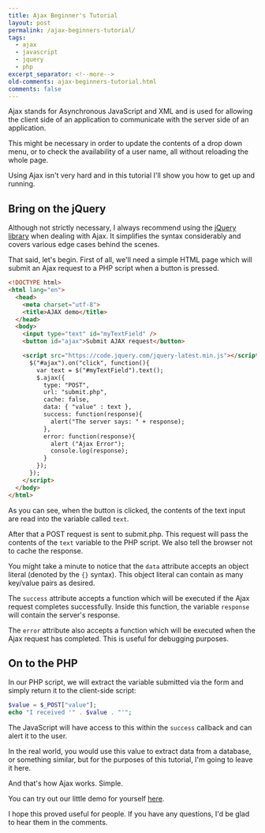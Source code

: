 ```yaml
---
title: Ajax Beginner's Tutorial
layout: post
permalink: /ajax-beginners-tutorial/
tags:
  - ajax
  - javascript
  - jquery
  - php
excerpt_separator: <!--more-->
old-comments: ajax-beginners-tutorial.html
comments: false
---
```


Ajax stands for Asynchronous JavaScript and XML and is used for allowing the client side of an application to communicate with the server side of an application.

This might be necessary in order to update the contents of a drop down menu, or to check the availability of a user name, all without reloading the whole page.

Using Ajax isn't very hard and in this tutorial I'll show you how to get up and running.

<!--more-->

## Bring on the jQuery

Although not strictly necessary, I always recommend using the [jQuery library](http://jquery.com/ "jQuery library") when dealing with Ajax. It simplifies the syntax considerably and covers various edge cases behind the scenes.

That said, let's begin. First of all, we'll need a simple HTML page which will submit an Ajax request to a PHP script when a button is pressed.

```html
<!DOCTYPE html>
<html lang="en">
  <head>
    <meta charset="utf-8">
    <title>AJAX demo</title>
  </head>
  <body>
    <input type="text" id="myTextField" />
    <button id="ajax">Submit AJAX request</button>

    <script src="https://code.jquery.com/jquery-latest.min.js"></script>
      $("#ajax").on("click", function(){
        var text = $("#myTextField").text();
        $.ajax({
          type: "POST",
          url: "submit.php",
          cache: false,
          data: { "value" : text },
          success: function(response){
            alert("The server says: " + response);
          },
          error: function(response){
            alert ("Ajax Error");
            console.log(response);
          }
        });
      });
    </script>
  </body>
</html>
```

As you can see, when the button is clicked, the contents of the text input are read into the variable called `text`.

After that a POST request is sent to submit.php. This request will pass the contents of the `text` variable to the PHP script. We also tell the browser not to cache the response.

You might take a minute to notice that the `data` attribute accepts an object literal (denoted by the `{}` syntax). This object literal can contain as many key/value pairs as desired.

The `success` attribute accepts a function which will be executed if the Ajax request completes successfully. Inside this function, the variable `response` will contain the server's response.

The `error` attribute also accepts a function which will be executed when the Ajax request has completed. This is useful for debugging purposes.


## On to the PHP

In our PHP script, we will extract the variable submitted via the form and simply return it to the client-side script:

```PHP
$value = $_POST["value"];
echo "I received '" . $value . "'";
```

The JavaScript will have access to this within the `success` callback and can alert it to the user.

In the real world, you would use this value to extract data from a database, or something similar, but for the purposes of this tutorial, I'm going to leave it here.

And that's how Ajax works. Simple.

You can try out our little demo for yourself [here](http://hibbard.eu/demos/basic-ajax-example/ "Demo fo our basic Ajax script").

I hope this proved useful for people. If you have any questions, I'd be glad to hear them in the comments.
